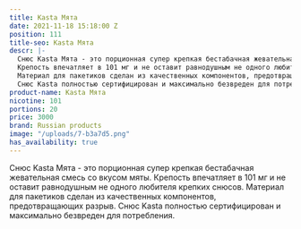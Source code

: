 ```yaml
---
title: Kasta Мята
date: 2021-11-18 15:18:00 Z
position: 111
title-seo: Kasta Мята
descr: |-
  Снюс Kasta Мята - это порционная супер крепкая бестабачная жевательная смесь со вкусом мяты.
  Крепость впечатляет в 101 мг и не оставит равнодушным не одного любителя крепких снюсов.
  Материал для пакетиков сделан из качественных компонентов, предотвращающих разрыв.
  Снюс Kasta полностью сертифицирован и максимально безвреден для потребления.
product-name: Kasta Мята
nicotine: 101
portions: 20
price: 3000
brand: Russian products
image: "/uploads/7-b3a7d5.png"
has_availability: true
---
```


Снюс Kasta Мята - это порционная супер крепкая бестабачная жевательная смесь со вкусом мяты.
Крепость впечатляет в 101 мг и не оставит равнодушным не одного любителя крепких снюсов.
Материал для пакетиков сделан из качественных компонентов, предотвращающих разрыв.
Снюс Kasta полностью сертифицирован и максимально безвреден для потребления.
